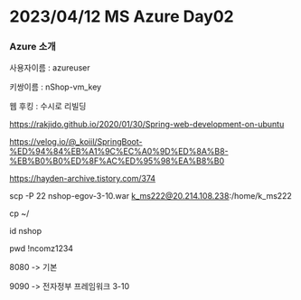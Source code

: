# 2023/04/12 MS Azure Day02

### Azure 소개

사용자이름 : azureuser

키쌍이름 : nShop-vm_key



웹 후킹 : 수시로 리빌딩

https://rakjido.github.io/2020/01/30/Spring-web-development-on-ubuntu

https://velog.io/@_koiil/SpringBoot-%ED%94%84%EB%A1%9C%EC%A0%9D%ED%8A%B8-%EB%B0%B0%ED%8F%AC%ED%95%98%EA%B8%B0

https://hayden-archive.tistory.com/374



scp -P 22 nshop-egov-3-10.war k_ms222@20.214.108.238:/home/k_ms222

cp ~/



id nshop

pwd !ncomz1234



8080 -> 기본

9090 -> 전자정부 프레임워크 3-10

